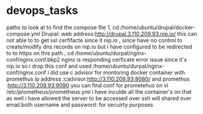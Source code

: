 # devops_tasks
paths to look at 
to find the compose file 
1, cd /home/ubuntu/drupal/docker-compose.yml
Drupal:
web address:http://drupal.3.110.209.93.nip.io/
   this can not able to to get ssl cerfifacte since it nip.io , since have no control to create/modify dns records on nip.io but i have configured to be redirected to to https on this path , cd /home/ubuntu/durpal/nginx-conf/nginx.conf.bkp2  nginx is responding cerficate error issue since it's nip.io so i drop this conf and used /home/ubuntu/durpal/nginx-conf/nginx.conf
i did use c advisor for montoring docker container with promethus 
ip address :cadvisor:http://3.110.209.93:8080/ and promethus :http://3.110.209.93:9090
you can find conf for prometehus on vi /etc/prometheus/prometheus.yml i have inculde all the container's on that as well 
i have allowed the server to be accessed over ssh will shared over email.both username and password: for secuirty purposes 
